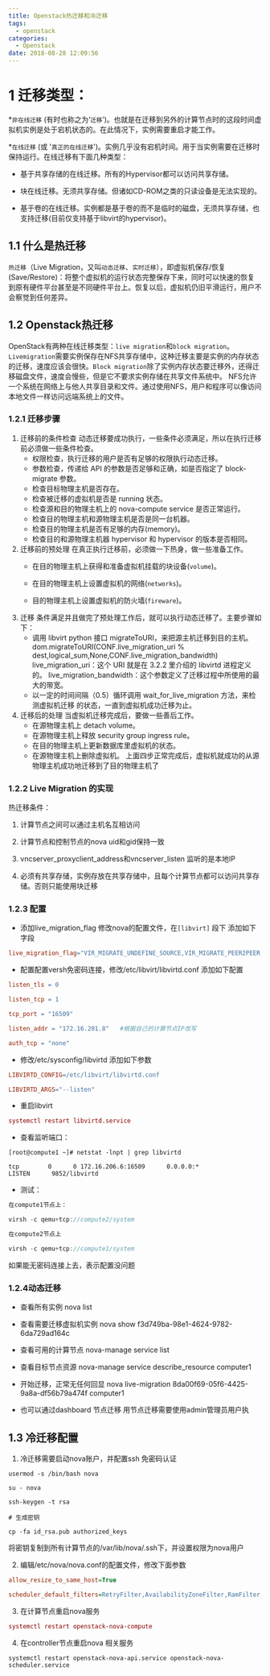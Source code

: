 ```yaml
---
title: Openstack热迁移和冷迁移
tags:
  - openstack
categories:
  - Openstack
date: 2018-08-28 12:09:56
---
```


# 1 迁移类型：
<!--more-->
*`非在线迁移` (有时也称之为‘`迁移`’)。也就是在迁移到另外的计算节点时的这段时间虚拟机实例是处于宕机状态的。在此情况下，实例需要重启才能工作。

*`在线迁移` (或 '`真正的在线迁移`')。实例几乎没有宕机时间。用于当实例需要在迁移时保持运行。在线迁移有下面几种类型：

* 基于共享存储的在线迁移。所有的Hypervisor都可以访问共享存储。

* 块在线迁移。无须共享存储。但诸如CD-ROM之类的只读设备是无法实现的。

* 基于卷的在线迁移。实例都是基于卷的而不是临时的磁盘，无须共享存储，也支持迁移(目前仅支持基于libvirt的hypervisor)。

## 1.1 什么是热迁移

`热迁移`（Live Migration，又叫`动态迁移`、`实时迁移`），即虚拟机保存/恢复(Save/Restore)：将整个虚拟机的运行状态完整保存下来，同时可以快速的恢复到原有硬件平台甚至是不同硬件平台上。恢复以后，虚拟机仍旧平滑运行，用户不会察觉到任何差异。

## 1.2 Openstack热迁移

OpenStack有两种在线迁移类型：`live migration`和`block migration`。`Livemigration`需要实例保存在NFS共享存储中，这种迁移主要是实例的内存状态的迁移，速度应该会很快。`Block migration`除了实例内存状态要迁移外，还得迁移磁盘文件，速度会慢些，但是它不要求实例存储在共享文件系统中。
NFS允许一个系统在网络上与他人共享目录和文件。通过使用NFS，用户和程序可以像访问本地文件一样访问远端系统上的文件。

### 1.2.1 迁移步骤

 1. 迁移前的条件检查
动态迁移要成功执行，一些条件必须满足，所以在执行迁移前必须做一些条件检查。
    - 权限检查，执行迁移的用户是否有足够的权限执行动态迁移。
    - 参数检查，传递给 API 的参数是否足够和正确，如是否指定了 block-migrate 参数。
    - 检查目标物理主机是否存在。
    - 检查被迁移的虚拟机是否是 running 状态。
    - 检查源和目的物理主机上的 nova-compute service 是否正常运行。
    - 检查目的物理主机和源物理主机是否是同一台机器。
    - 检查目的物理主机是否有足够的内存(memory)。
    - 检查目的和源物理主机器 hypervisor 和 hypervisor 的版本是否相同。
2. 迁移前的预处理
在真正执行迁移前，必须做一下热身，做一些准备工作。
   - 在目的物理主机上获得和准备虚拟机挂载的块设备(`volume`)。

   -  在目的物理主机上设置虚拟机的网络(`networks`)。

   - 目的物理主机上设置虚拟机的防火墙(`fireware`)。
3. 迁移
条件满足并且做完了预处理工作后，就可以执行动态迁移了。主要步骤如下：
   - 调用 libvirt python 接口 migrateToURI，来把源主机迁移到目的主机。
dom.migrateToURI(CONF.live_migration_uri % dest,logical_sum,None,CONF.live_migration_bandwidth)
live_migration_uri：这个 URI 就是在 3.2.2 里介绍的 libvirtd 进程定义的。
live_migration_bandwidth：这个参数定义了迁移过程中所使用的最大的带宽。
   - 以一定的时间间隔（0.5）循环调用 wait_for_live_migration 方法，来检测虚拟机迁移 的状态，一直到虚拟机成功迁移为止。
4. 迁移后的处理
当虚拟机迁移完成后，要做一些善后工作。
   - 在源物理主机上 detach volume。
   - 在源物理主机上释放 security group ingress rule。
   - 在目的物理主机上更新数据库里虚拟机的状态。
   - 在源物理主机上删除虚拟机。
上面四步正常完成后，虚拟机就成功的从源物理主机成功地迁移到了目的物理主机了

### 1.2.2 Live Migration 的实现

热迁移条件：

1. 计算节点之间可以通过主机名互相访问

2. 计算节点和控制节点的nova uid和gid保持一致

3. vncserver_proxyclient_address和vncserver_listen 监听的是本地IP

4. 必须有共享存储，实例存放在共享存储中，且每个计算节点都可以访问共享存储。否则只能使用块迁移

### 1.2.3 配置

   - 添加live_migration_flag
修改nova的配置文件，在`[libvirt]` 段下 添加如下字段

``` makefile
live_migration_flag="VIR_MIGRATE_UNDEFINE_SOURCE,VIR_MIGRATE_PEER2PEER,VIR_MIGRATE_LIVE,VIR_MIGRATE_PERSIST_DEST,VIR_MIGRATE_TUNNELLED"
```

   - 配置配置versh免密码连接，修改/etc/libvirt/libvirtd.conf
添加如下配置

``` makefile
listen_tls = 0

listen_tcp = 1

tcp_port = "16509"

listen_addr = "172.16.201.8"   #根据自己的计算节点IP改写

auth_tcp = "none"
```


   - 修改/etc/sysconfig/libvirtd 添加如下参数

``` makefile
LIBVIRTD_CONFIG=/etc/libvirt/libvirtd.conf

LIBVIRTD_ARGS="--listen"
```

   - 重启libvirt

``` maxima
systemctl restart libvirtd.service
```

   - 查看监听端口：

``` x86asm
[root@compute1 ~]# netstat -lnpt | grep libvirtd

tcp        0      0 172.16.206.6:16509      0.0.0.0:*               LISTEN      9852/libvirtd
```

   - 测试：

``` groovy
在compute1节点上：

virsh -c qemu+tcp://compute2/system

在compute2节点上

virsh -c qemu+tcp://compute1/system
```
如果能无密码连接上去，表示配置没问题

### 1.2.4动态迁移

   - 查看所有实例
     nova list
   - 查看需要迁移虚拟机实例
     nova show f3d749ba-98e1-4624-9782-6da729ad164c
   - 查看可用的计算节点
     nova-manage service list
   - 查看目标节点资源
     nova-manage service describe_resource computer1
   - 开始迁移，正常无任何回显
     nova live-migration 8da00f69-05f6-4425-9a8a-df56b79a474f computer1

   - 也可以通过dashboard 节点迁移
     用节点迁移需要使用admin管理员用户执

## 1.3 冷迁移配置

1. 冷迁移需要启动nova账户，并配置ssh 免密码认证

``` avrasm
usermod -s /bin/bash nova

su - nova

ssh-keygen -t rsa

# 生成密钥

cp -fa id_rsa.pub authorized_keys
```

将密钥复制到所有计算节点的/var/lib/nova/.ssh下，并设置权限为nova用户

2. 编辑/etc/nova/nova.conf的配置文件，修改下面参数

``` ini
allow_resize_to_same_host=True 

scheduler_default_filters=RetryFilter,AvailabilityZoneFilter,RamFilter,ComputeFilter,ComputeCapabilitiesFilter,ImagePropertiesFilter,ServerGroupAntiAffinityFilter,ServerGroupAffinityFilter 
```

3. 在计算节点重启nova服务

``` maxima
systemctl restart openstack-nova-compute
```

4. 在controller节点重启nova 相关服务

``` thrift
systemctl restart openstack-nova-api.service openstack-nova-scheduler.service
```

